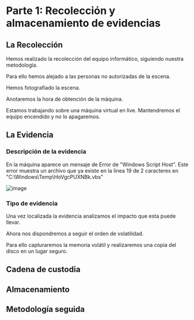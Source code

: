 # Parte 1: Recolección y almacenamiento de evidencias

## La Recolección

Hemos realizado la recolección del equipo informático, siguiendo nuestra metodología. 

Para ello hemos alejado a las personas no autorizadas de la escena. 

Hemos fotografiado la escena.

Anotaremos la hora de obtención de la máquina.

Estamos trabajando sobre una máquina virtual en live. Mantendremos el equipo encendido y no lo apagaremos.

## La Evidencia

### Descripción de la evidencia

En la máquina aparece un mensaje de Error de "Windows Script Host". Este error muestra un archivo que ya existe en la linea 19 de 2 caracteres en "C:\Windows\Temp\HoVgcPUXNBk.vbs"

![image](https://github.com/PlacidoDiaz/AFI/assets/86500067/89e7d6cb-0bce-4346-8bea-eece1b3ffe2f)

### Tipo de evidencia
Una vez localizada la evidencia analizamos el impacto que esta puede llevar. 

Ahora nos dispondremos a seguir el orden de volatilidad.

Para ello capturaremos la memoria volátil y realizaremos una copia del disco en un lugar seguro.





## Cadena de custodia

## Almacenamiento

## Metodología seguida
